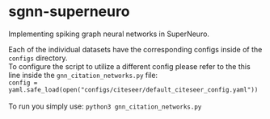 # sgnn-superneuro
Implementing spiking graph neural networks in SuperNeuro.

Each of the individual datasets have the corresponding configs inside of the `configs` directory.\
To configure the script to utilize a different config please refer to the this line inside the `gnn_citation_networks.py` file:\
`config = yaml.safe_load(open("configs/citeseer/default_citeseer_config.yaml"))`\
\
To run you simply use: `python3 gnn_citation_networks.py`

